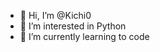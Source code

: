 - 👋 Hi, I’m @Kichi0
- 👀 I’m interested in Python
- 🌱 I’m currently learning to code



<!---
Kichi0/Kichi0 is a ✨ special ✨ repository because its `README.md` (this file) appears on your GitHub profile.
You can click the Preview link to take a look at your changes.
--->
